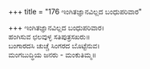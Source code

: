 +++
title = "176 ಇಂಗಿತಜ್ಞಾನವಿಲ್ಲದ ಬಂಧುಪರಿವಾರ"

+++
ಇಂಗಿತಜ್ಞಾನವಿಲ್ಲದ ಬಂಧುಪರಿವಾರ।  
ಹಂಗಿಸುವ ಛಲವುಳ್ಳ ಸತಿಪುತ್ರಸಖರು॥  
ಬಂಗಾರದಸಿ ಚುಚ್ಚೆ ಸಿಂಗರದ ಬೊಟ್ಟೆನುವ।  
ಮಂಗಬುದ್ಧಿಯ ಜನರು - ಮಂಕುತಿಮ್ಮ॥  

